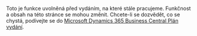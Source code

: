 ﻿Toto je funkce uvolněná před vydáním, na které stále pracujeme. Funkčnost a obsah na této stránce se mohou změnit. Chcete-li se dozvědět, co se chystá, podívejte se do [Microsoft Dynamics 365 Business Central Plán vydání](https://go.microsoft.com/fwlink/?linkid=2047422).
